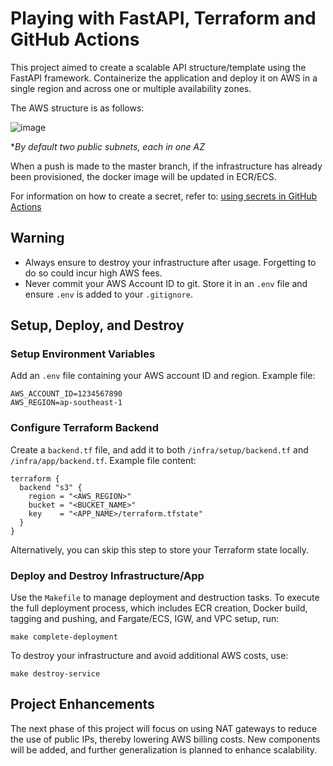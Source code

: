 # Playing with FastAPI, Terraform and GitHub Actions
This project aimed to create a scalable API structure/template using the FastAPI framework. Containerize the application and deploy it on AWS in a single region and across one or multiple availability zones.

The AWS structure is as follows:

![image](https://github.com/user-attachments/assets/f5e5e2cf-be7e-46b9-abad-5237aa336bfa)

**By default two public subnets, each in one AZ*

When a push is made to the master branch, if the infrastructure has already been provisioned, the docker image will be updated in ECR/ECS.

For information on how to create a secret, refer to: [using secrets in GitHub Actions](https://docs.github.com/en/actions/security-for-github-actions/security-guides/using-secrets-in-github-actions)

## Warning
- Always ensure to destroy your infrastructure after usage. Forgetting to do so could incur high AWS fees.
- Never commit your AWS Account ID to git. Store it in an `.env` file and ensure `.env` is added to your `.gitignore`.

## Setup, Deploy, and Destroy

### Setup Environment Variables
Add an `.env` file containing your AWS account ID and region. Example file:
```dotenv
AWS_ACCOUNT_ID=1234567890
AWS_REGION=ap-southeast-1
```

### Configure Terraform Backend
Create a `backend.tf` file, and add it to both `/infra/setup/backend.tf` and `/infra/app/backend.tf`. Example file content:
```hcl
terraform {
  backend "s3" {
    region = "<AWS_REGION>"
    bucket = "<BUCKET_NAME>"
    key    = "<APP_NAME>/terraform.tfstate"
  }
}
```
Alternatively, you can skip this step to store your Terraform state locally.

### Deploy and Destroy Infrastructure/App
Use the `Makefile` to manage deployment and destruction tasks. To execute the full deployment process, which includes ECR creation, Docker build, tagging and pushing, and Fargate/ECS, IGW, and VPC setup, run:
```shell
make complete-deployment
```

To destroy your infrastructure and avoid additional AWS costs, use:
```shell
make destroy-service
```

## Project Enhancements
The next phase of this project will focus on using NAT gateways to reduce the use of public IPs, thereby lowering AWS billing costs. New components will be added, and further generalization is planned to enhance scalability.
